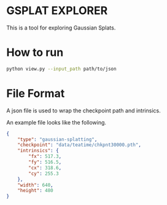 # GSPLAT EXPLORER

This is a tool for exploring Gaussian Splats.

# How to run

```bash
python view.py --input_path path/to/json
```

# File Format
A json file is used to wrap the checkpoint path and intrinsics.

An example file looks like the following.

```json
{
    "type": "gaussian-splatting",
    "checkpoint": "data/teatime/chkpnt30000.pth",
    "intrinsics": {
        "fx": 517.3,
        "fy": 516.5,
        "cx": 318.6,
        "cy": 255.3
    },
    "width": 640,
    "height": 480
}
```
